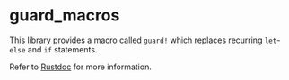 # guard_macros

This library provides a macro called `guard!` which replaces recurring
`let`-`else` and `if` statements.

Refer to [Rustdoc](https://hiraginoyuki.github.io/guard_macros/guard_macros/)
for more information.
